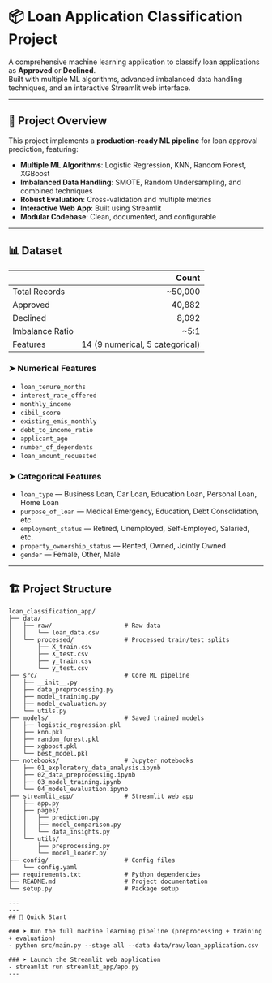 # 📦 Loan Application Classification Project

A comprehensive machine learning application to classify loan applications as **Approved** or **Declined**.  
Built with multiple ML algorithms, advanced imbalanced data handling techniques, and an interactive Streamlit web interface.

---

## 🚀 Project Overview

This project implements a **production-ready ML pipeline** for loan approval prediction, featuring:
- **Multiple ML Algorithms**: Logistic Regression, KNN, Random Forest, XGBoost
- **Imbalanced Data Handling**: SMOTE, Random Undersampling, and combined techniques
- **Robust Evaluation**: Cross-validation and multiple metrics
- **Interactive Web App**: Built using Streamlit
- **Modular Codebase**: Clean, documented, and configurable

---

## 📊 Dataset

|                        | Count     |
|------------------------|---------:|
| Total Records          | ~50,000  |
| Approved               | 40,882   |
| Declined               | 8,092    |
| Imbalance Ratio        | ~5:1     |
| Features               | 14 (9 numerical, 5 categorical) |

### ➤ Numerical Features
- `loan_tenure_months`
- `interest_rate_offered`
- `monthly_income`
- `cibil_score`
- `existing_emis_monthly`
- `debt_to_income_ratio`
- `applicant_age`
- `number_of_dependents`
- `loan_amount_requested`

### ➤ Categorical Features
- `loan_type` — Business Loan, Car Loan, Education Loan, Personal Loan, Home Loan
- `purpose_of_loan` — Medical Emergency, Education, Debt Consolidation, etc.
- `employment_status` — Retired, Unemployed, Self-Employed, Salaried, etc.
- `property_ownership_status` — Rented, Owned, Jointly Owned
- `gender` — Female, Other, Male

---

## 🏗️ Project Structure

```plaintext
loan_classification_app/
├── data/
│   ├── raw/                    # Raw data
│   │   └── loan_data.csv
│   └── processed/              # Processed train/test splits
│       ├── X_train.csv
│       ├── X_test.csv
│       ├── y_train.csv
│       └── y_test.csv
├── src/                        # Core ML pipeline
│   ├── __init__.py
│   ├── data_preprocessing.py
│   ├── model_training.py
│   ├── model_evaluation.py
│   └── utils.py
├── models/                     # Saved trained models
│   ├── logistic_regression.pkl
│   ├── knn.pkl
│   ├── random_forest.pkl
│   ├── xgboost.pkl
│   └── best_model.pkl
├── notebooks/                  # Jupyter notebooks
│   ├── 01_exploratory_data_analysis.ipynb
│   ├── 02_data_preprocessing.ipynb
│   ├── 03_model_training.ipynb
│   └── 04_model_evaluation.ipynb
├── streamlit_app/              # Streamlit web app
│   ├── app.py
│   ├── pages/
│   │   ├── prediction.py
│   │   ├── model_comparison.py
│   │   └── data_insights.py
│   └── utils/
│       ├── preprocessing.py
│       └── model_loader.py
├── config/                     # Config files
│   └── config.yaml
├── requirements.txt            # Python dependencies
├── README.md                   # Project documentation
└── setup.py                    # Package setup

---
---
## 🚀 Quick Start

### ➤ Run the full machine learning pipeline (preprocessing + training + evaluation)
- python src/main.py --stage all --data data/raw/loan_application.csv

### ➤ Launch the Streamlit web application
- streamlit run streamlit_app/app.py
---